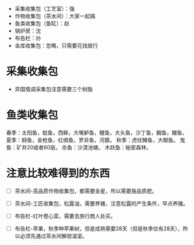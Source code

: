 - 采集收集包（工艺室）：强
- 作物收集包（茶水间）：大家一起搞
- 鱼类收集包（鱼缸）：赵
- 锅炉房：沈
- 布告栏：孙
- 金库收集包：忽略，只需要花钱就行


# 采集收集包
- 异国情调采集包注意需要三个树脂


# 鱼类收集包
春季：太阳鱼，鲶鱼，西鲱，大嘴鲈鱼，鲤鱼，大头鱼，沙丁鱼，鲷鱼，鳗鱼，
夏季：鲟鱼，金枪鱼，红绸鱼，罗非鱼，河豚。
秋季：虎纹鳟鱼，大眼鱼。
鬼鱼：矿井20或者60层。
杀鱼：沙漠池塘。
木跃鱼：秘密森林。


# 注意比较难得到的东西
- [ ] 茶水间-高品质作物收集包，都需要金星，所以需要施品质肥。
- [ ] 茶水间-工匠收集包，松露油，需要养猪，注意松露的产生条件，早点养猪。
- [ ] 布告栏-红叶卷心菜，需要去旅行商人处买。
- [ ] 布告栏-苹果，秋季种苹果树，但是成熟需要28天（但是秋季仅有28天），所以必须先通过茶水间解锁温室。





